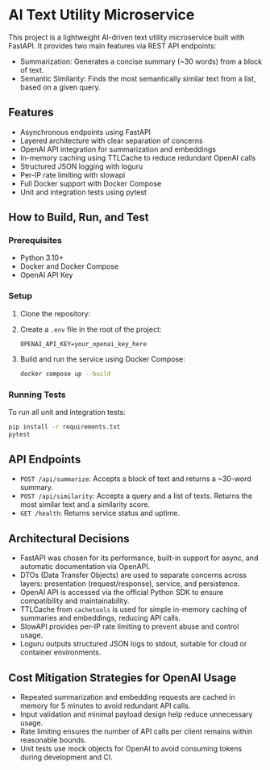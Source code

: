 # AI Text Utility Microservice

This project is a lightweight AI-driven text utility microservice built with FastAPI. It provides two main features via REST API endpoints:

- Summarization: Generates a concise summary (~30 words) from a block of text.
- Semantic Similarity: Finds the most semantically similar text from a list, based on a given query.

## Features

- Asynchronous endpoints using FastAPI
- Layered architecture with clear separation of concerns
- OpenAI API integration for summarization and embeddings
- In-memory caching using TTLCache to reduce redundant OpenAI calls
- Structured JSON logging with loguru
- Per-IP rate limiting with slowapi
- Full Docker support with Docker Compose
- Unit and integration tests using pytest

## How to Build, Run, and Test

### Prerequisites

- Python 3.10+
- Docker and Docker Compose
- OpenAI API Key

### Setup

1. Clone the repository:

2. Create a `.env` file in the root of the project:

   ```
   OPENAI_API_KEY=your_openai_key_here
   ```

3. Build and run the service using Docker Compose:

   ```bash
   docker compose up --build
   ```

### Running Tests

To run all unit and integration tests:

```bash
pip install -r requirements.txt
pytest
```

## API Endpoints

- `POST /api/summarize`: Accepts a block of text and returns a ~30-word summary.
- `POST /api/similarity`: Accepts a query and a list of texts. Returns the most similar text and a similarity score.
- `GET /health`: Returns service status and uptime.

## Architectural Decisions

- FastAPI was chosen for its performance, built-in support for async, and automatic documentation via OpenAPI.
- DTOs (Data Transfer Objects) are used to separate concerns across layers: presentation (request/response), service, and persistence.
- OpenAI API is accessed via the official Python SDK to ensure compatibility and maintainability.
- TTLCache from `cachetools` is used for simple in-memory caching of summaries and embeddings, reducing API calls.
- SlowAPI provides per-IP rate limiting to prevent abuse and control usage.
- Loguru outputs structured JSON logs to stdout, suitable for cloud or container environments.

## Cost Mitigation Strategies for OpenAI Usage

- Repeated summarization and embedding requests are cached in memory for 5 minutes to avoid redundant API calls.
- Input validation and minimal payload design help reduce unnecessary usage.
- Rate limiting ensures the number of API calls per client remains within reasonable bounds.
- Unit tests use mock objects for OpenAI to avoid consuming tokens during development and CI.
